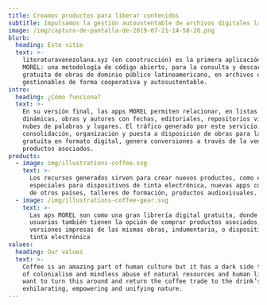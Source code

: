 ```yaml
---
title: Creamos productos para liberar contenidos
subtitle: Impulsamos la gestión autoustentable de archivos digitales latinoamericanos
image: /img/captura-de-pantalla-de-2019-07-21-14-58-20.png
blurb:
  heading: Este sitio
  text: >-
    literaturavenezolana.xyz (en construcción) es la primera aplicación de
    MOREL: una metodología de código abierto, para la consulta y descarga
    gratuita de obras de dominio público latinoamericano, en archivos digitales
    gestionables de forma cooperativa y autosustentable. 
intro:
  heading: ¿Cómo funciona?
  text: >-
    En su versión final, las apps MOREL permiten relacionar, en listas
    dinámicas, obras y autores con fechas, editoriales, repositorios virtuales,
    nubes de palabras y lugares. El tráfico generado por este servicio, de
    consolidación, organización y puesta a disposición de obras para la descarga
    gratuita en formato digital, genera conversiones a través de la venta de
    productos asociados.
products:
  - image: img/illustrations-coffee.svg
    text: >-
      Los recursos generados sirven para crear nuevos productos, como ediciones
      especiales para dispositivos de tinta electrónica, nuevas apps con corpus
      de otros países, talleres de formación, productos audiovisuales.
  - image: /img/illustrations-coffee-gear.svg
    text: >-
      Las aps MOREL son como una gran librería digital gratuita, donde los
      usuarios también tienen la opción de comprar productos asociados, como
      versiones impresas de las mismas obras, indumentaria, o dispositivos de
      tinta electrónica
values:
  heading: Our values
  text: >-
    Coffee is an amazing part of human culture but it has a dark side too – one
    of colonialism and mindless abuse of natural resources and human lives. We
    want to turn this around and return the coffee trade to the drink’s
    exhilarating, empowering and unifying nature.
---
```



